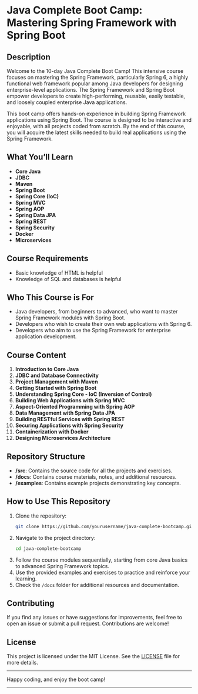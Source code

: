 # Java Complete Boot Camp: Mastering Spring Framework with Spring Boot

## Description

Welcome to the 10-day Java Complete Boot Camp! This intensive course focuses on mastering the Spring Framework, particularly Spring 6, a highly functional web framework popular among Java developers for designing enterprise-level applications. The Spring Framework and Spring Boot empower developers to create high-performing, reusable, easily testable, and loosely coupled enterprise Java applications. 

This boot camp offers hands-on experience in building Spring Framework applications using Spring Boot. The course is designed to be interactive and enjoyable, with all projects coded from scratch. By the end of this course, you will acquire the latest skills needed to build real applications using the Spring Framework.

## What You’ll Learn

- **Core Java**
- **JDBC**
- **Maven**
- **Spring Boot**
- **Spring Core (IoC)**
- **Spring MVC**
- **Spring AOP**
- **Spring Data JPA**
- **Spring REST**
- **Spring Security**
- **Docker**
- **Microservices**

## Course Requirements

- Basic knowledge of HTML is helpful
- Knowledge of SQL and databases is helpful

## Who This Course is For

- Java developers, from beginners to advanced, who want to master Spring Framework modules with Spring Boot.
- Developers who wish to create their own web applications with Spring 6.
- Developers who aim to use the Spring Framework for enterprise application development.

## Course Content

1. **Introduction to Core Java**
2. **JDBC and Database Connectivity**
3. **Project Management with Maven**
4. **Getting Started with Spring Boot**
5. **Understanding Spring Core - IoC (Inversion of Control)**
6. **Building Web Applications with Spring MVC**
7. **Aspect-Oriented Programming with Spring AOP**
8. **Data Management with Spring Data JPA**
9. **Building RESTful Services with Spring REST**
10. **Securing Applications with Spring Security**
11. **Containerization with Docker**
12. **Designing Microservices Architecture**

## Repository Structure

- **/src**: Contains the source code for all the projects and exercises.
- **/docs**: Contains course materials, notes, and additional resources.
- **/examples**: Contains example projects demonstrating key concepts.

## How to Use This Repository

1. Clone the repository:
   ```sh
   git clone https://github.com/yourusername/java-complete-bootcamp.git
   ```
2. Navigate to the project directory:
   ```sh
   cd java-complete-bootcamp
   ```
3. Follow the course modules sequentially, starting from core Java basics to advanced Spring Framework topics.
4. Use the provided examples and exercises to practice and reinforce your learning.
5. Check the `/docs` folder for additional resources and documentation.

## Contributing

If you find any issues or have suggestions for improvements, feel free to open an issue or submit a pull request. Contributions are welcome!

## License

This project is licensed under the MIT License. See the [LICENSE](LICENSE) file for more details.

---

Happy coding, and enjoy the boot camp!

---
